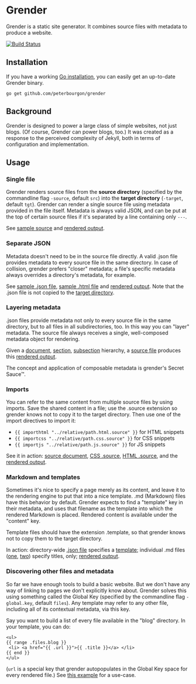 # Grender

Grender is a static site generator. It combines source files with metadata to
produce a website.

[![Build Status][1]][2]

[1]: https://secure.travis-ci.org/peterbourgon/grender.png
[2]: http://www.travis-ci.org/peterbourgon/grender


## Installation

If you have a working [Go installation](http://golang.org/doc/install), you
can easily get an up-to-date Grender binary.

    go get github.com/peterbourgon/grender


## Background

Grender is designed to power a large class of simple websites, not just blogs.
(Of course, Grender can power blogs, too.) It was created as a response to the
perceived complexity of Jekyll, both in terms of configuration and
implementation.


## Usage

### Single file

Grender renders source files from the **source directory** (specified by the
commandline flag `-source`, default `src`) into the **target directory**
(`-target`, default `tgt`). Grender can render a single source file using
metadata provided in the file itself. Metadata is always valid JSON, and can be
put at the top of certain source files if it's separated by a line containing
only `---`.

See [sample source][01-src] and [rendered output][01-tgt].

[01-src]: http://github.com/peterbourgon/grender/blob/grender-2/examples/01-single-file/src/index.html
[01-tgt]: http://github.com/peterbourgon/grender/blob/grender-2/examples/01-single-file/tgt/index.html


### Separate JSON

Metadata doesn't need to be in the source file directly. A valid .json file
provides metadata to every source file in the same directory. In case of
collision, grender prefers "closer" metadata; a file's specific metadata always
overrides a directory's metadata, for example.

See [sample .json file][02-src-json], [sample .html file][02-src-html] and
[rendered output][02-tgt-html]. Note that the .json file is not copied to the
[target directory][02-tgt-dir].

[02-src-json]: http://github.com/peterbourgon/grender/blob/grender-2/examples/02-separate-json/src/-.json
[02-src-html]: http://github.com/peterbourgon/grender/blob/grender-2/examples/02-separate-json/src/index.html
[02-tgt-html]: http://github.com/peterbourgon/grender/blob/grender-2/examples/02-separate-json/tgt/index.html
[02-tgt-dir]: http://github.com/peterbourgon/grender/blob/grender-2/examples/02-separate-json/tgt


### Layering metadata

.json files provide metadata not only to every source file in the same
directory, but to all files in all subdirectories, too. In this way you can
"layer" metadata. The source file always receives a single, well-composed
metadata object for rendering.

Given a [document][03-src-document], [section][03-src-section],
[subsection][03-src-subsection] hierarchy, a [source file][03-src-foo] produces
this [rendered output][03-tgt].

[03-src-document]: http://github.com/peterbourgon/grender/blob/grender-2/examples/03-layering-metadata/src/-.json
[03-src-section]: http://github.com/peterbourgon/grender/blob/grender-2/examples/03-layering-metadata/src/1/-.json
[03-src-subsection]: http://github.com/peterbourgon/grender/blob/grender-2/examples/03-layering-metadata/src/1/foo/-.json
[03-src-foo]: http://github.com/peterbourgon/grender/blob/grender-2/examples/03-layering-metadata/src/1/foo/index.html
[03-tgt]: http://github.com/peterbourgon/grender/blob/grender-2/examples/03-layering-metadata/tgt/1/foo/index.html

The concept and application of composable metadata is grender's Secret Sauce™.


### Imports

You can refer to the same content from multiple source files by using imports.
Save the shared content in a file; use the .source extension so grender knows
not to copy it to the target directory. Then use one of the import directives
to import it:

* `{{ importhtml "../relative/path.html.source" }}` for HTML snippets
* `{{ importcss "../relative/path.css.source" }}` for CSS snippets
* `{{ importjs "../relative/path.js.source" }}` for JS snippets

See it in action: [source document][04-src], [CSS .source][04-css], 
[HTML .source][04-html], and the [rendered output][04-tgt].

[04-src]: http://github.com/peterbourgon/grender/blob/grender-2/examples/04-imports/src/index.html
[04-css]: http://github.com/peterbourgon/grender/blob/grender-2/examples/04-imports/src/my.css.source
[04-html]: http://github.com/peterbourgon/grender/blob/grender-2/examples/04-imports/src/my.html.source
[04-tgt]: http://github.com/peterbourgon/grender/blob/grender-2/examples/04-imports/tgt/index.html


### Markdown and templates

Sometimes it's nice to specify a page merely as its content, and leave it to
the rendering engine to put that into a nice template. .md (Markdown) files
have this behavior by default. Grender expects to find a "template" key in
their metadata, and uses that filename as the template into which the rendered
Markdown is placed. Rendered content is available under the "content" key.

Template files should have the extension .template, so that grender knows not
to copy them to the target directory.

In action: directory-wide [.json file][05-src-json] specifies a
[template][05-src-template]; individual .md files ([one][05-src-01],
[two][05-src-02]) specify titles, only; [rendered output][05-tgt].

[05-src-json]: http://github.com/peterbourgon/grender/blob/grender-2/examples/05-templates/src/-.json
[05-src-template]: http://github.com/peterbourgon/grender/blob/grender-2/examples/05-templates/src/entry.template
[05-src-01]: http://github.com/peterbourgon/grender/blob/grender-2/examples/05-templates/src/01.md
[05-src-02]: http://github.com/peterbourgon/grender/blob/grender-2/examples/05-templates/src/02.md
[05-tgt]: http://github.com/peterbourgon/grender/blob/grender-2/examples/05-templates/tgt


### Discovering other files and metadata

So far we have enough tools to build a basic website. But we don't have any way
of linking to pages we don't explicitly know about. Grender solves this using
something called the Global Key (specified by the commandline flag
`-global.key`, default `files`). Any template may refer to any other file,
including all of its contextual metadata, via this key.

Say you want to build a list of every file available in the "blog" directory.
In your template, you can do:

```
<ul>
{{ range .files.blog }}
 <li> <a href="{{ .url }}">{{ .title }}</a> </li>
{{ end }}
</ul>
```

(`url` is a special key that grender autopopulates in the Global Key space for
every rendered file.) See [this example][06] for a use-case.

[06]: http://github.com/peterbourgon/grener/blob/grender-2/examples/06-basic-blog


